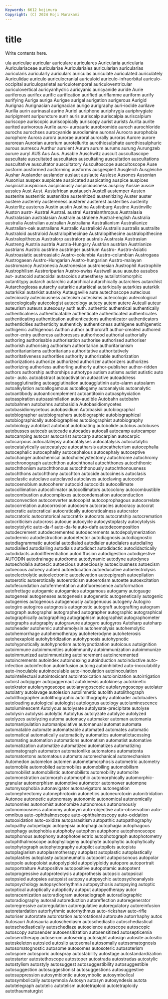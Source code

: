 ```yaml
---
Keywords: 6612 kojimura
Copyright: (C) 2024 Koji Murakami
---
```


# title

Write contents here.



ula auriculae auricular auriculare auriculares Auricularia auricularia Auriculariaceae auriculariae Auriculariales
auricularian auricularias auricularis auricularly auriculars auriculas auriculate auriculated auriculately Auriculidae
auriculo auriculocranial auriculoid auriculo-infraorbital auriculo-occipital auriculoparietal auriculotemporal auriculoventricular auriculovertical auricyanhydric
auricyanic auricyanide auride Aurie auriferous aurifex aurific aurification aurified auriflamme
auriform aurify aurifying Auriga auriga Aurigae aurigal aurigation aurigerous Aurigid
Aurignac Aurignacian aurignacian aurigo aurigraphy auri-iodide aurilave Aurilia aurin aurinasal
aurine Auriol auriphone auriphrygia auriphrygiate auripigment auripuncture aurir auris auriscalp
auriscalpia auriscalpium auriscope auriscopic auriscopically auriscopy aurist aurists Aurita aurite
aurited aurivorous Aurlie auro- auroauric aurobromide auroch aurochloride aurochs aurochses
aurocyanide aurodiamine auronal Auroora aurophobia aurophore Aurora aurora aurorae auroral
aurorally auroras Aurore aurore aurorean Aurorian aurorium aurotellurite aurothiosulphate aurothiosulphuric
aurous aurrescu Aurthur aurulent Aurum aurum aurums aurung Aurungzeb aurure
auryl AUS Aus Aus. Ausable Auschwitz auscult auscultascope auscultate auscultated
auscultates auscultating auscultation auscultations auscultative auscultator auscultatory Auscultoscope auscultoscope Ause
ausform ausformed ausforming ausforms ausgespielt Ausgleich Ausgleiche Aushar Auslander auslander
auslaut auslaute Auslese Ausones Ausonian Ausonius auspex auspicate auspicated auspicating
auspice auspices auspicial auspicious auspiciously auspiciousness auspicy Aussie aussie aussies
Aust Aust. Austafrican austausch Austell austemper Austen austenite austenitic austenitize
austenitized austenitizing Auster auster austere austerely austereness austerer austerest austerities
austerity Austerlitz austerus Austin austin Austina Austinburg Austine Austinville Auston
austr- Austral Austral. austral Australanthropus Australasia Australasian australasian Australe australene
Austral-english Australia australia Australian australian Australiana Australianism Australianize Australian-oak australians
Australic Australioid Australis australis australite Australoid australoid Australopithecinae Australopithecine australopithecine
Australopithecus Australorp australorp australs Austrasia Austrasian Austreng Austria austria Austria-Hungary
Austrian austrian Austrianize austrians Austric austrine austringer austrium Austro- Austro-Asiatic
Austroasiatic austroasiatic Austro-columbia Austro-columbian Austrogaea Austrogaean Austro-Hungarian Austro-hungarian Austro-malayan austromancy
Austronesia Austronesian austronesian Austrophil Austrophile Austrophilism Austroriparian Austro-swiss Austwell ausu
ausubo ausubos aut- autacoid autacoidal autacoids autaesthesy autallotriomorphic autantitypy autarch
autarchic autarchical autarchically autarchies autarchist Autarchoglossa autarchy autarkic autarkical autarkically
autarkies autarkik autarkikal autarkist autarky Autaugaville aute autechoscope autecious auteciously
auteciousness autecism autecisms autecologic autecological autecologically autecologist autecology autecy autem
autere Auteuil auteur auteurism auteurs autexousy auth auth. authentic authentical
authentically authenticalness authenticatable authenticate authenticated authenticates authenticating authentication authentications authenticator
authenticators authenticities authenticity authenticly authenticness authigene authigenetic authigenic authigenous Authon
author authorcraft author-created authored author-entry authoress authoresses authorhood authorial authorially
authoring authorisable authorisation authorise authorised authoriser authorish authorising authorism authoritarian
authoritarianism authoritarianisms authoritarians authoritative authoritatively authoritativeness authorities authority authorizable authorization
authorizations authorize authorized authorizer authorizers authorizes authorizing authorless authorling authorly
author-publisher author-ridden authors authorship authorships authotype autism autisms autist autistic
auto auto- auto. autoabstract autoactivation autoactive autoaddress autoagglutinating autoagglutination autoagglutinin
auto-alarm autoalarm autoalkylation autoallogamous autoallogamy autoanalysis autoanalytic autoantibody autoanticomplement autoantitoxin
autoasphyxiation autoaspiration autoassimilation auto-audible Autobahn autobahn autobahnen autobahns autobasidia Autobasidiomycetes
autobasidiomycetous autobasidium Autobasisii autobiographal autobiographer autobiographers autobiographic autobiographical autobiographically autobiographies
autobiographist autobiography autobiology autoblast autoboat autoboating autobolide autobus autobuses autobusses
autocab autocade autocades autocall autocamp autocamper autocamping autocar autocarist autocarp
autocarpian autocarpic autocarpous autocatalepsy autocatalyses autocatalysis autocatalytic autocatalytically autocatalyze autocatharsis
autocatheterism autocephalia autocephalic autocephality autocephalous autocephaly autoceptive autochanger autochemical autocholecystectomy
autochrome autochromy autochronograph autochthon autochthonal autochthones autochthonic autochthonism autochthonous autochthonously
autochthonousness autochthons autochthony autochton autocide autocinesis autoclasis autoclastic autoclave autoclaved
autoclaves autoclaving autocoder autocoenobium autocoherer autocoid autocoids autocollimate autocollimation autocollimator
autocollimators autocolony autocombustible autocombustion autocomplexes autocondensation autoconduction autoconvection autoconverter autocopist
autocoprophagous autocorrelate autocorrelation autocorrosion autocosm autocracies autocracy autocrat autocratic autocratical
autocratically autocraticalness autocrator autocratoric autocratorical autocratrix autocrats autocratship autocremation autocriticism
autocross autocue autocycle autocystoplasty autocytolysis autocytolytic auto-da-f auto-da-fe auto-dafe autodecomposition
autodecrement autodecremented autodecrements autodepolymerization autodermic autodestruction autodetector autodiagnosis autodiagnostic autodiagrammatic
autodial autodialed autodialer autodialers autodialing autodialled autodialling autodials autodidact autodidactic
autodidactically autodidacts autodifferentiation autodiffusion autodigestion autodigestive AUTODIN autodrainage autodrome autodynamic
autodyne autodynes autoecholalia autoecic autoecious autoeciously autoeciousness autoecism autoecous autoecy
autoed autoeducation autoeducative autoelectrolysis autoelectrolytic autoelectronic autoelevation autoepigraph autoepilation autoerotic
autoerotically autoeroticism autoerotism autoette autoexcitation autofecundation autofermentation autofluorescence autoformation autofrettage
autogamic autogamies autogamous autogamy autogauge autogeneal autogeneses autogenesis autogenetic autogenetically
autogenic autogenies autogenous autogenously autogenuous autogeny Autogiro autogiro autogiros autognosis
autognostic autograft autografting autogram autograph autographal autographed autographer autographic autographical
autographically autographing autographism autographist autographometer autographs autography autogravure autogyro autogyros
Autoharp autoharp autoheader autohemic autohemolysin autohemolysis autohemolytic autohemorrhage autohemotherapy autoheterodyne
autoheterosis autohexaploid autohybridization autohypnosis autohypnotic autohypnotically autohypnotism autohypnotization autoicous autoignition
autoimmune autoimmunities autoimmunity autoimmunization autoimmunize autoimmunized autoimmunizing autoincrement autoincremented autoincrements
autoindex autoindexing autoinduction autoinductive auto-infection autoinfection autoinfusion autoing autoinhibited auto-inoculability
auto-inoculable autoinoculable auto-inoculation autoinoculation autointellectual autointoxicant autointoxication autoionization autoirrigation autoist
autojigger autojuggernaut autokinesis autokinesy autokinetic autokrator autolaryngoscope autolaryngoscopic autolaryngoscopy autolater
autolatry autolavage autolesion autolimnetic autolith autolithograph autolithographer autolithographic autolithography autoloader
autoloaders autoloading autological autologist autologous autology autoluminescence autoluminescent Autolycus autolysate
autolysate-precipitate autolyse autolysin autolysis autolytic Autolytus autolyzate autolyze autolyzed autolyzes
autolyzing automa automacy automaker automan automania automanipulation automanipulative automanual automat
automata automatable automate automateable automated automates automatic automatical automatically automaticity
automatics automatictacessing automating automation automations automatism automatist automative automatization automatize
automatized automatizes automatizing automatograph automaton automatonlike automatons automatonta automatontons automatous
automats automechanical automechanism Automedon automelon automen autometamorphosis autometric autometry automobile
automobiled automobiles automobiling automobilism automobilist automobilistic automobilists automobility automolite automonstration
automorph automorphic automorphically automorphic-granular automorphism automotive automotor automower autompne automysophobia
autonavigator autonavigators autonegation autonephrectomy autonephrotoxin autonetics autoneurotoxin autonitridation Autonoe autonoetic
autonomasy autonomic autonomical autonomically autonomies autonomist autonomize autonomous autonomously autonomousness
autonomy autonym auto-objective auto-observation auto-omnibus auto-ophthalmoscope auto-ophthalmoscopy auto-oxidation autooxidation auto-oxidize
autoparasitism autopathic autopathography autopathy autopelagic autopepsia autophagi autophagia autophagous autophagy
autophobia autophoby autophon autophone autophonoscope autophonous autophony autophotoelectric autophotograph autophotometry
autophthalmoscope autophyllogeny autophyte autophytic autophytically autophytograph autophytography autopilot autopilots autopista
autoplagiarism autoplasmotherapy autoplast autoplastic autoplastically autoplasties autoplasty autopneumatic autopoint autopoisonous
autopolar autopolo autopoloist autopolyploid autopolyploidy autopore autoportrait autoportraiture Autopositive autopositive
autopotamic autopotent autoprogressive autoproteolysis autoprothesis autopsic autopsical autopsied autopsies autopsist
autopsy autopsychic autopsychoanalysis autopsychology autopsychorhythmia autopsychosis autopsying autoptic autoptical autoptically
autopticity autoput autopyotherapy autor autoracemization autoradiogram autoradiograph autoradiographic autoradiography autorail
autoreduction autoreflection autoregenerator autoregressive autoregulation autoregulative autoregulatory autoreinfusion autoretardation autorhythmic
autorhythmus auto-rickshaw auto-rifle autoriser autorotate autorotation autorotational autoroute autorrhaphy autos
Autosauri Autosauria autoschediasm autoschediastic autoschediastical autoschediastically autoschediaze autoscience autoscope autoscopic
autoscopy autosender autosensitization autosensitized autosepticemia autoserotherapy autoserum autosexing autosight autosign
autosite autositic autoskeleton autosled autoslip autosomal autosomally autosomatognosis autosomatognostic autosome
autosomes autosoteric autosoterism autospore autosporic autospray autostability autostage autostandardization autostarter
autostethoscope autostoper autostrada autostradas autostylic autostylism autostyly autosuggest autosuggestibility autosuggestible
autosuggestion autosuggestionist autosuggestions autosuggestive autosuppression autosymbiontic autosymbolic autosymbolical autosymbolically autosymnoia
Autosyn autosyn autosyndesis autota autotelegraph autotelic autotelism autotetraploid autotetraploidy autothaumaturgist

